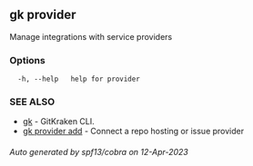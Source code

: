 ## gk provider

Manage integrations with service providers

### Options

```
  -h, --help   help for provider
```

### SEE ALSO

* [gk](gk.md)	 - GitKraken CLI.
* [gk provider add](gk_provider_add.md)	 - Connect a repo hosting or issue provider

###### Auto generated by spf13/cobra on 12-Apr-2023
